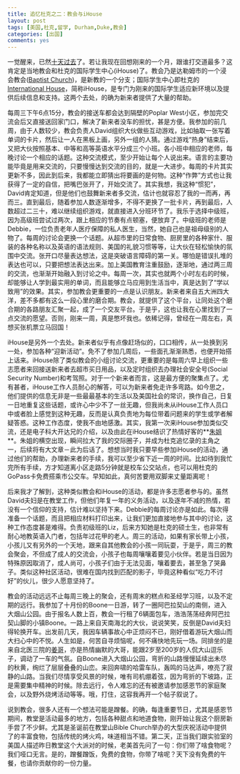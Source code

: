 ```yaml
---
title: 追忆杜克之二：教会与iHouse
layout: post
tags: [美国,杜克,留学, Durham,Duke,教会]
categories: [出国]
comments: yes
---
```


一觉醒来，已然[十天过去](http://sixf.org/cn/2014/02/arrive-duke-university-durham/)了。若让我现在回想刚来的一个月，跟谁打交道最多？这肯定是当地教会和杜克的国际学生中心(iHouse)了。教会乃是达勒姆市的一个浸会教会([Baptist Church](http://www.fbcdurham.org))，是新教的一个分支；国际学生中心即杜克的[International House](http://studentaffairs.duke.edu/ihouse)，简称iHouse，是专门为刚来的国际学生适应新环境以及提供后续信息和支持。这两个去处，的确为新来者提供了大量的帮助。

每周三下午6点15分，教会的接送车都会达到隔壁的Poplar West小区，参加完交流会后又直接送回家门口，解决了新来者没车的担忧，甚是方便。我参加的前几周，由于人数较少，教会负责人David组织大伙做些互动游戏，比如抽取一张写着单词的卡片，然后让一人在黑板上画，另外一组的人猜。通过游戏“热身”结束后，又把大伙按照基本、中等和高等英语水平分成三个小班。各小班中相应的老师，每晚讨论一个相应的话题。这种交流模式，至少开始让每个人说出来。语言的主要功能毕竟是用来交流的，只要慢慢达到交流的目的，就是一大进步。每周的卡片其实更新不多，因此到后来，我都能立即猜出将要画的是何物。这种“作弊”方式也让我获得了一定的自信，把嘴巴张开了，开始交流了。其实我想，我这种“惯犯”，David肯定知道，但是他们也鼓舞新来者多交流，估计也就容忍了我的一而再，再而三。直到最后，随着参加人数逐渐增多，不得不更换了一批卡片，再到最后，人数超过二三十，难以继续组织游戏，就直接进入分班环节了。我乐于选择中级班，因为高级班尝试过两次，跟上相应的节奏有点顿塞，便放弃了。中级班的老师是Debbie，一位负责老年人医疗保障的私人医生，当然，她自己也是祖母级别的人物了。每周的讨论会更换一个话题。从超市里的日常食物、厨房里的各种家什、服装的各种名称以及英语的语法规则、美国的礼貌习惯等等，让大伙在轻松愉快的氛围中交流。张开口尽量表达想法，这是突破语言障碍的第一关。哪怕是错误扎堆的表达也可以，只要把想法表达出来。加上美国教育注重鼓励，逐渐地，通过两三周的交流，也渐渐开始融入到讨论之中。每周一次，其实也就两个小时左右的时候，却能够让人学到最实用的单词，而且能够立马应用到生活当中，真是达到了“学以致用”的效果。其实，参加教会更重要的一点是认识朋友。新来者来自五大洲四大洋，差不多都有这么一段心里的磨合期。教会，就提供了这个平台，让同处这个磨合期的各路朋友汇聚一起，成了一个交友平台。于是乎，这也让我在心里找到了一点交流的愿望。否则，刚来一周，真是憋坏我也。依稀记得，曾经在一周左右，真想买张机票立马回国！

iHouse是另外一个去处。新来者似乎有点像赶场似的，口口相传，从一处换到另一处，参加各种“迎新活动”。免不了参加几周后，一些面孔渐渐熟悉，也便开始搭上话来。iHouse除了类似教会的小组讨论交流，更重要的是每周六早上组织一些志愿者来回接送新来者去超市买日用品，以及定时组织去办理社会安全号(Social Security Number)和考驾照。对于一个新来者而言，这是最方便的聚集点了。尤有甚者，iHouse工作人员耐心的解答，可以为新来者免走许多弯路。如今思之，他们提供的信息无非是一些最最基本的生活以及美国社会的常识，换作自己，日复一日地重复这些话题，或许心中少不了一丝无趣，但我尚未从iHouse工作人员口中或者脸上感觉到这种无趣，反而是认真负责地为每位带着问题来的学生或学者解疑答惑。这种工作态度，使我不由地感激。其实，我第一次来iHouse参加类似交流，还是电子科大开达兄的介绍，以及由此在iHouse结识了热情好客的**[朱姐](http://mainpage.nwu.edu.cn/unit/uhgxy/?p=437)**。朱姐的横空出现，瞬间拉大了我的交际圈子，并成为杜克追忆录的主角之一，后续将有大文章－此为后话了。想想当时我只要早些参加iHouse的活动，通过他们的帮助，办理新来者的手续，我可以至少省下近一周的时间。比如待到我忙完所有手续，方才知道离小区走路5分钟就是校车公交站点，也可以用杜克的GoPass卡免费搭乘市公交车。早知如此，真何苦要用双脚来丈量距离呢！

后来我才了解到，这种类似教会和iHouse的活动，都是许多志愿者参与的。虽然David夫妇是在教堂工作，但他们年复一年的义务活动，以及逐年不减的热情，若没有一个信仰的支持，估计难以坚持下来。Debbie的每周讨论亦是如此。每次得准备一个话题，而且把相应材料打印出来，让我们更加直接地参与其中的讨论，这种工作态度甚是难得。负责初级班的Liz，后来方知她是杜克的硕士生，也非常有耐心地教英语入门者，包括年过花甲的老人。周三的活动，如果有家长带上小孩，小孩儿又有另外的一个天地，跟来自其他教会的小孩一同玩耍，于是乎，周三的教会聚会，不但成了成人的交流会，小孩子也每周嚷嚷着要见小伙伴。若是当日因为特殊原因取消了，成人尚可，小孩子们由于无法见面，嚷着要去，甚至急了哭鼻子。类似这种社区活动，很难在国内找到匹配的影子，毕竟这种看似“吃力不讨好”的伙儿，很少人愿意坚持了。

教会的活动远远不止每周三晚上的聚会，还有周末的糕点和圣经学习班，以及不定期的远行。我参加了十月份的Boone一日游，转了一圈阿巴拉契山的南侧，进入大烟山公园。由于报名人数上百，教会一行租了6辆面包车，浩浩荡荡经奔阿巴拉契山脚的小镇Boone。一路上来自天南海北的大伙，说说笑笑，反倒是David夫妇得轮换开车。出发前几天，我因车辆事故心中正烦闷不已，刚好借着游玩大烟山而大扫心中的不悦。人生如是，何苦自寻烦恼呢，何不痛快地先玩一场。同排坐的是来自北医三院的[姜哥](http://www.bysy.edu.cn/yyxw/xwbd/58261.shtml)，亦是热情幽默的大哥，能跟2岁至200岁的人侃大山逗乐子，调动了一车的气氛。自Boone进入大烟山公园，弯折的山路慢慢延续出未尽的秋黄，绚烂了层层叠叠的山峦。来回奔啸的哈雷车队，轰鸣的马达声，嘹亮了寂静的山路。当我们尽情享受风景的时候，唯有司机绷着弦，因为弯折的下坡路，正是需要集中精神的时候。除去远行，令人难忘的还有被邀请参加感恩节的家庭聚会，以及野外烧烤活动等等。哦，打住，这容我再开一个帖子叙说了。

说到教会，很多人还有一个想法可能是蹭餐。的确，每逢重要节日，尤其是感恩节期间，教堂是活动最多的地方，包括各种甜点和地道食物，刚开始让我这个厨房新手尝了不少鲜。尤其是圣诞前在教堂山Bible Church举办的大型庆祝活动中提供了的丰富食物，包括传统的烤火鸡，味道相当不错。第二天，正当我们跟实验室的美国人描述昨日教堂这个大派对的时候，老美首先问了一句：你们带了啥食物呢？我们哑口无言。是的，蹭餐蹭饭，免费的食物，你带了啥呢？天下没有免费的午餐，也请你贡献你的一份力量。
